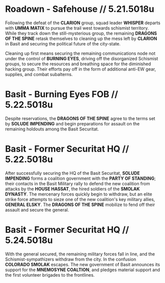 # Roadown - Safehouse // 5.21.5018u

Following the defeat of the **CLARION** group, squad leader **WHISPER** departs with **UMMA MATIX** to pursue the trail west towards schismist territory. While they track down the still-mysterious group, the remaining **DRAGONS OF THE SPINE** retask themselves to cleaning up the mess left by **CLARION** in Basit and securing the political future of the city-state. 

Cleaning up first means securing the remaining communications node not under the control of **BURNING EYES**, driving off the disorganized Schismist groups, to secure the resources and breathing space for the diminished hacking group. Their efforts pay off in the form of additional anti-EW gear, supplies, and combat subalterns. 

# Basit - Burning Eyes FOB // 5.22.5018u

Despite reservations, the **DRAGONS OF THE SPINE** agree to the terms set by **SOLUDE IMPENDING** and begin preparations for assault on the remaining holdouts among the Basit Securitat.

# Basit - Former Securitat HQ // 5.22.5018u

After successfully securing the HQ of the Basit Securitat, **SOLUDE IMPENDING** forms a coalition government with the **PARTY OF STANDING**; their contacts in the Basit Military rally to defend the new coalition from attacks by the **HOUSE HASSAT**, the hired soldiers of the **SMOLAK DYNASTY**. The mercenary forces quickly begin to withdraw, but an elite strike force attempts to sieze one of the new coalition's key military allies, **GENERAL ELSKY**. The **DRAGONS OF THE SPINE** mobilize to fend off their assault and secure the general.

# Basit - Former Securitat HQ // 5.24.5018u

With the general secured, the remaining military forces fall in line, and the Schismist-sympathizers withdraw from the city. In the confusion **COLORADO SMOLAK** escapes. The new government of Basit announces its support for the **MNEMOSYNE COALTION**, and pledges material support and the first volunteer brigades to the frontlines. 